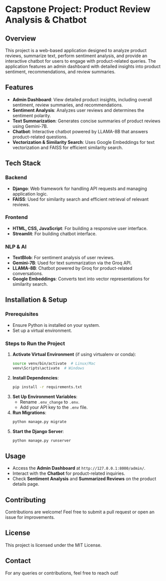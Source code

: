 # Capstone Project: Product Review Analysis & Chatbot

## Overview

This project is a web-based application designed to analyze product reviews, summarize text, perform sentiment analysis, and provide an interactive chatbot for users to engage with product-related queries. The application features an admin dashboard with detailed insights into product sentiment, recommendations, and review summaries.

## Features

- **Admin Dashboard**: View detailed product insights, including overall sentiment, review summaries, and recommendations.
- **Sentiment Analysis**: Analyzes user reviews and determines the sentiment polarity.
- **Text Summarization**: Generates concise summaries of product reviews using Gemini-7B.
- **Chatbot**: Interactive chatbot powered by LLAMA-8B that answers product-related questions.
- **Vectorization & Similarity Search**: Uses Google Embeddings for text vectorization and FAISS for efficient similarity search.

## Tech Stack

### Backend

- **Django**: Web framework for handling API requests and managing application logic.
- **FAISS**: Used for similarity search and efficient retrieval of relevant reviews.

### Frontend

- **HTML, CSS, JavaScript**: For building a responsive user interface.
- **Streamlit**: For building chatbot interface.

### NLP & AI

- **TextBlob**: For sentiment analysis of user reviews.
- **Gemini-7B**: Used for text summarization via the Groq API.
- **LLAMA-8B**: Chatbot powered by Groq for product-related conversations.
- **Google Embeddings**: Converts text into vector representations for similarity search.

## Installation & Setup

### Prerequisites

- Ensure Python is installed on your system.
- Set up a virtual environment.

### Steps to Run the Project

1. **Activate Virtual Environment** (if using virtualenv or conda):
   ```sh
   source venv/bin/activate  # Linux/Mac
   venv\Scripts\activate  # Windows
   ```
2. **Install Dependencies**:
   ```sh
   pip install -r requirements.txt
   ```
3. **Set Up Environment Variables**:
   - Rename `.env_change` to `.env`.
   - Add your API key to the `.env` file.
4. **Run Migrations**:
   ```sh
   python manage.py migrate
   ```
5. **Start the Django Server**:
   ```sh
   python manage.py runserver
   ```

## Usage

- Access the **Admin Dashboard** at `http://127.0.0.1:8000/admin/`.
- Interact with the **Chatbot** for product-related inquiries.
- Check **Sentiment Analysis** and **Summarized Reviews** on the product details page.

## Contributing

Contributions are welcome! Feel free to submit a pull request or open an issue for improvements.

## License

This project is licensed under the MIT License.

## Contact

For any queries or contributions, feel free to reach out!

